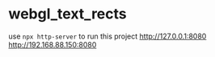 # webgl_text_rects

use `npx http-server` to run this project
http://127.0.0.1:8080
http://192.168.88.150:8080